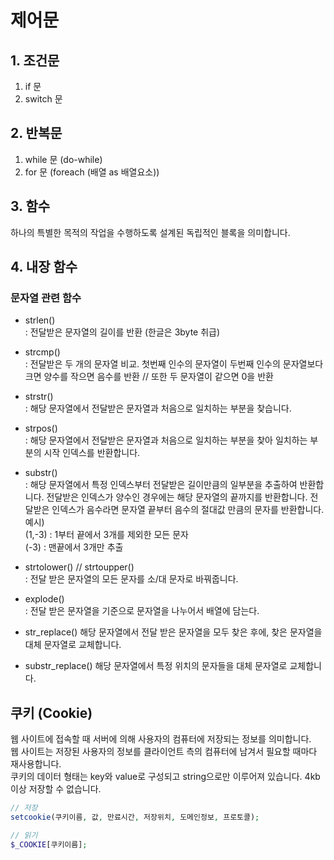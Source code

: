 # 제어문 

## 1. 조건문 

1. if 문
2. switch 문


## 2. 반복문

1. while 문 (do-while)
2. for 문 (foreach (배열 as 배열요소))

## 3. 함수 

하나의 특별한 목적의 작업을 수행하도록 설계된 독립적인 블록을 의미합니다. 


## 4. 내장 함수

### 문자열 관련 함수 
  - strlen()  
  : 전달받은 문자열의 길이를 반환 (한글은 3byte 취급)
  - strcmp()  
  : 전달받은 두 개의  문자열 비교. 첫번째 인수의 문자열이 두번째 인수의 문자열보다 크면 양수를 작으면 음수를 반환 // 또한 두 문자열이 같으면 0을 반환 
  - strstr()  
  : 해당 문자열에서 전달받은 문자열과 처음으로 일치하는 부분을 찾습니다.
  - strpos()  
   : 해당 문자열에서 전달받은 문자열과 처음으로 일치하는 부분을 찾아 일치하는 부분의 시작 인덱스를 반환합니다.
  - substr()  
   : 해당 문자열에서 특정 인덱스부터 전달받은 길이만큼의 일부분을 추출하여 반환합니다. 전달받은 인덱스가 양수인 경우에는 해당 문자열의 끝까지를 반환합니다. 전달받은 인덱스가 음수라면 문자열 끝부터 음수의 절대값 만큼의 문자를 반환합니다.  
   예시)  
   (1,-3) : 1부터 끝에서 3개를 제외한 모든 문자  
   (-3) : 맨끝에서 3개만 추출
  - strtolower() // strtoupper()  
  : 전달 받은 문자열의 모든 문자를 소/대 문자로 바꿔줍니다. 
  - explode()  
  : 전달 받은 문자열을 기준으로 문자열을 나누어서 배열에 담는다. 
  - str_replace()
  해당 문자열에서 전달 받은 문자열을 모두 찾은 후에, 찾은 문자열을 대체 문자열로 교체합니다. 
  
  - substr_replace()
  해당 문자열에서 특정 위치의 문자들을 대체 문자열로 교체합니다. 


## 쿠키 (Cookie)

웹 사이트에 접속할 때 서버에 의해 사용자의 컴퓨터에 저장되는 정보를 의미합니다.  
웹 사이트는 저장된 사용자의 정보를 클라이언트 측의 컴퓨터에 남겨서 필요할 때마다 재사용합니다.  
쿠키의 데이터 형태는 key와 value로 구성되고 string으로만 이루어져 있습니다. 4kb 이상 저장할 수 없습니다.  


```php
// 저장  
setcookie(쿠키이름, 값, 만료시간, 저장위치, 도메인정보, 프로토콜);

// 읽기
$_COOKIE[쿠키이름];
```
